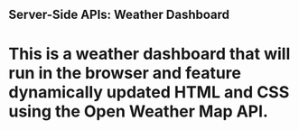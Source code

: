 ## Server-Side APIs: Weather Dashboard

# This is a weather dashboard that will run in the browser and feature dynamically updated HTML and CSS using the Open Weather Map API.